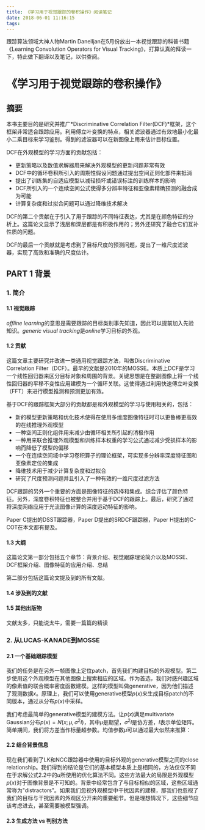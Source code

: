 ```yaml
---
title: 《学习用于视觉跟踪的卷积操作》阅读笔记
date: 2018-06-01 11:16:15
tags:
---
```


跟踪算法领域大神人物Martin Danelljan在5月份放出一本视觉跟踪的科普书籍《Learning Convolution Operators for Visual Tracking》，打算认真的拜读一下，特此做下翻译以及笔记，以供查阅。

# 《学习用于视觉跟踪的卷积操作》
## 摘要
本书主要目的是研究并推广*Discriminative Correlation Filter(DCF)*框架，这个框架非常适合跟踪应用。利用傅立叶变换的特点，相关滤波器通过有效地最小化最小二乘目标来学习鉴别。得到的滤波器可以在新图像上用来估计目标位置。

DCF在外观模型的学习方面的贡献包括：
+ 更新策略以及数值求解器用来解决外观模型的更新问题非常有效
+ DCF中的循环卷积所引入的周期性假设问题通过提出空间正则化部件来抵消
+ 提出了训练集的自适应模型以减轻损坏或错误标注的训练样本的影响
+ DCF所引入的一个连续空间公式使得多分辨率特征和亚像素精确预测的融合成为可能
+ 计算复杂度和过拟合问题可以通过降维技术解决

DCF的第二个贡献在于引入了用于跟踪的不同特征表达，尤其是在颜色特征的分析上。这篇论文显示了浅层和深层都是有积极作用的；另外还研究了融合它们互补性质的问题。

DCF的最后一个贡献就是考虑到了目标尺度的预测问题，提出了一维尺度滤波器，实现了高效和准确的尺度估计。

## PART 1 背景
### 1. 简介
#### 1.1 视觉跟踪
*offline learning*的意思是需要跟踪的目标类别事先知道，因此可以提前加入先验知识。*generic visual tracking*是*online*学习目标的外观。

#### 1.2 贡献
这篇文章主要研究并改进一类通用视觉跟踪方法，叫做Discriminative Correlation Filter（DCF）。最早的文献是2010年的MOSSE。本质上DCF是学习一个线性回归器来区分目标对象和周围的背景。关键思想是在整副图像上将一个线性回归器的平移不变性应用建模为一个循环关联。这使得通过利用快速傅立叶变换（FFT）来进行模型推测和预测更加有效。

基于DCF的跟踪框架大部分的贡献都是和外观模型的学习与使用相关的，包括：
+ 新的模型更新策略和优化技术使得在使用多维度图像特征时可以更鲁棒更高效的在线推理外观模型
+ 一种空间正则化组件用来减少由循环相关所引起的消极作用
+ 一种用来联合推理外观模型和训练样本权重的学习公式通过减少受损样本的影响而降低了模型的偏移
+ 一个在连续空间域中学习卷积算子的理论框架，可实现多分辨率深度特征图和亚像素定位的集成
+ 降维技术用于减少计算复杂度和过拟合
+ 研究了尺度预测问题并且引入了一种有效的一维尺度过滤方法

DCF跟踪的另外一个重要的方面是图像特征的选择和集成。综合评估了颜色特征。另外，深度卷积特征也被整合并用于基于DCF的跟踪上。最后，研究了通过将深度网络应用于光流图像计算的深度运动特征的影响。

Paper C提出的DSST跟踪器，Paper D提出的SRDCF跟踪器，Paper H提出的C-COT在本文都有提及。

#### 1.3 大纲
这篇论文第一部分包括五个章节：背景介绍、视觉跟踪理论简介以及MOSSE、DCF框架介绍、图像特征的应用介绍、总结

第二部分包括这篇论文提及到的所有文献。

#### 1.4 涉及到的文献
#### 1.5 其他出版物
文献太多，只能说太牛，需要一篇篇的精读

### 2. 从LUCAS-KANADE到MOSSE
#### 2.1 一个基础跟踪模型
我们的任务是在另外一帧图像上定位patch，首先我们构建目标的外观模型。第二步使用这个外观模型在其他图像上搜索相应的区域。作为首选，我们对感兴趣区域的像素值的联合概率密度函数建模。这样的模型叫做generative，因为他们描述了观测数据$x$。原理上，我们可以使用generative模型$p(x)$来生成目标patch的不同版本，通过从分布$p(x)$中采样。

我们考虑最简单的generative模型的建模方法。让$p(x)$满足multivariate Gaussian分布$p(x)=N(x;\mu,\sigma^2I)$，其中$\mu$是期望，$\sigma^2I$是协方差，$I$表示单位矩阵。简单期间，我们将方差当作标量超参数。均值参数$\mu$可以通过最大似然来推算：

#### 2.2 结合背景信息
现在我们看到了LK和NCC跟踪器中使用的目标外观的generative模型之间的close relationship。我们得到的结论是它们的基本模型本质上是相同的，方法仅仅不同在于求解公式2.2中的$u$所使用的优化算法不同。这些方法最大的局限是外观模型$p(x)$对于图像背景是不可知的。背景中经常包含了与目标相似的区域，这些区域通常称为"distractors"。如果我们忽视外观模型中干扰因素的建模，那我们也忽视了我们的目标与干扰因素的外观区分开来的重要细节。但是理想情况下，这些细节应该考虑进去，甚至需要被模型强调。

#### 2.3 生成方法 vs 判别方法
